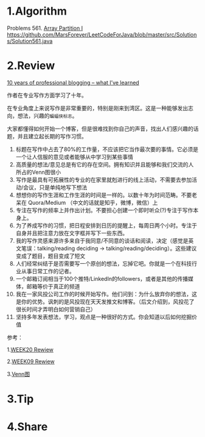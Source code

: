 # 1.Algorithm

Problems 561. [Array Partition I](https://leetcode.com/problems/array-partition-i/submissions/)
https://github.com/MarsForever/LeetCodeForJava/blob/master/src/Solutions/Solution561.java

# 2.Review

[10 years of professional blogging – what I’ve learned](https://andrewchen.co/professional-blogging/)

作者在专业写作方面学习了十年。

在专业角度上来说写作是非常重要的，特别是刚来到湾区。这是一种能够发出志向，想法，兴趣的`蝙蝠侠标志`。

大家都懂得如何开始一个博客，但是很难找到你自己的声音，找出人们感兴趣的话题，并且建立起长期的写作习惯。

1. 标题在写作中占去了80%的工作量，不应该把它当作最次要的事情。它必须是一个让人信服的意见或者能够从中学习到某些事情
2. 高质量的想法/意见总是有它的存在空间。拥有知识并且能够和我们交流的人所占的Venn图很小
3. 写作是最具有可拓展性的专业的在家里就剋进行的线上活动，不需要去参加活动/会议，只是单纯地写下想法
4. 想想你的写作生涯和工作生涯的时间是一样的。以数十年为时间范畴。不要老呆在 Quora/Medium （中文的话就是知乎，微博，微信）上
5. 专注在写作的频率上并作出计划。不要担心创建一个即时听众(?)专注于写作本身上。
6. 为了养成写作的习惯，把日程安排到日历的提醒上，每周日两个小时。专注于自身并且把注意力放在文字框并写下一些东西。
7. 我的写作灵感来源许多来自于我同意/不同意的谈话和阅读，决定（感觉是英文笔误：talking/reading deciding -> talking/reading/deciding）。这些建议变成了题目，题目变成了短文
8. 人们经常纠结于是否需要写一个原创的想法，忘掉它吧。你就是一个在科技行业从事日常工作的记者。
9. 一个邮箱订阅相当于100个推特/LinkedIn的followers，或者是其他的传播媒体，邮箱等价于真正的频道
10. 我在一家风投公司工作的时候开始写作。他们问到：为什么放弃你的想法，这是你的优势。讽刺的是风投现在天天发推文和博客。（后文介绍到，风投花了很长时间才弄明白如何营销自己）
11. 坚持多年发表想法，学习，观点是一种很好的方式。你会知道以后如何挖掘价值

参考：

1.[WEEK20 Rewiew](https://github.com/MarsForever/MarsForever_ARTS/blob/master/2018-11-09-WEEK20.md#review)

2.[WEEK09 Rewiew]()

3.[Venn图](https://www.wikiwand.com/en/Venn_diagram)




# 3.Tip


# 4.Share